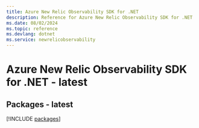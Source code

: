 ```yaml
---
title: Azure New Relic Observability SDK for .NET
description: Reference for Azure New Relic Observability SDK for .NET
ms.date: 08/02/2024
ms.topic: reference
ms.devlang: dotnet
ms.service: newrelicobservability
---
```

# Azure New Relic Observability SDK for .NET - latest
## Packages - latest
[!INCLUDE [packages](new-relic-observability-index.md)]